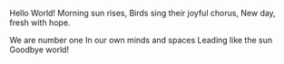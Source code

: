 Hello World!
Morning sun rises,
Birds sing their joyful chorus,
New day, fresh with hope.



We are number one
In our own minds and spaces
Leading like the sun
Goodbye world!